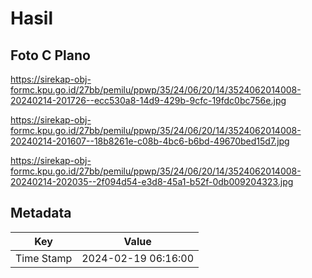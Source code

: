 # Hasil

## Foto C Plano

https://sirekap-obj-formc.kpu.go.id/27bb/pemilu/ppwp/35/24/06/20/14/3524062014008-20240214-201726--ecc530a8-14d9-429b-9cfc-19fdc0bc756e.jpg

https://sirekap-obj-formc.kpu.go.id/27bb/pemilu/ppwp/35/24/06/20/14/3524062014008-20240214-201607--18b8261e-c08b-4bc6-b6bd-49670bed15d7.jpg

https://sirekap-obj-formc.kpu.go.id/27bb/pemilu/ppwp/35/24/06/20/14/3524062014008-20240214-202035--2f094d54-e3d8-45a1-b52f-0db009204323.jpg


## Metadata

| Key        | Value               |
| ---------- | ------------------- |
| Time Stamp | 2024-02-19 06:16:00 |



